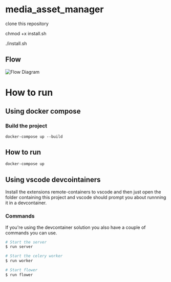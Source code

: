 

# media_asset_manager

clone this repository

chmod +x install.sh

./install.sh

## Flow

![Flow Diagram](static/flow.png)

# How to run

## Using docker compose

### Build the project
```
docker-compose up --build
```

## How to run
```
docker-compose up
```

## Using vscode devcointainers
Install the extensions remote-containers to vscode and then just open the folder
containing this project and vscode should prompt you about runnning it in a 
devcontainer.

### Commands
If you're using the devcontainer solution you also have a couple of commands you
can use.

```sh
# Start the server
$ run server

# Start the celery worker
$ run worker

# Start flower
$ run flower
```
